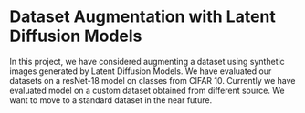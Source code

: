 # Dataset Augmentation with Latent Diffusion Models
In this project, we have considered augmenting a dataset using synthetic images generated by Latent Diffusion Models.  We have evaluated our datasets on a resNet-18 model on classes from CIFAR 10. Currently we have evaluated model on a custom dataset obtained from different source. We want to move to a standard dataset in the near future. 
